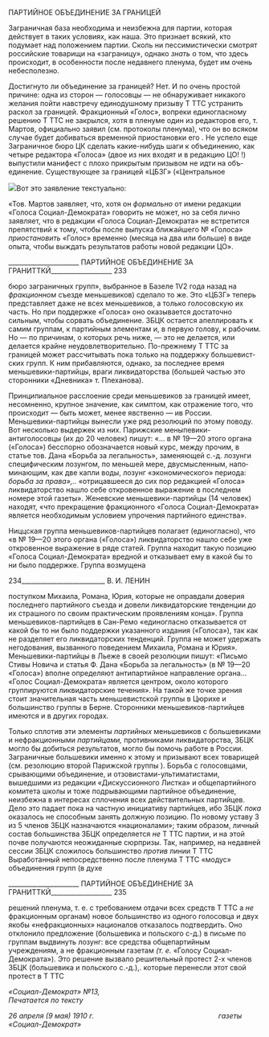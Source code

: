 ПАРТИЙНОЕ ОБЪЕДИНЕНИЕ ЗА ГРАНИЦЕЙ

Заграничная база необходима и неизбежна для партии, которая действует в таких ус­ловиях, как наша. Это признает всякий, кто подумает над положением партии. Сколь ни пессимистически смотрят российские товарищи на «заграницу», однако _знать_ о том, что здесь происходит, в особенности после недавнего пленума, будет им очень не­бесполезно.

Достигнуто ли объединение за границей? Нет. И по очень простой причине: одна из сторон — голосовцы — не обнаруживает никакого желания пойти навстречу едино­душному призыву Τ TTC устранить раскол за границей. Фракционный «Голос», вопреки единогласному решению Τ TTC не закрылся, хотя в пленуме один из редакторов его, т. Мартов, официально заявил (см. протоколы пленума), что он во всяком случае будет добиваться временной приостановки его . Не успело еще Заграничное бюро ЦК сделать какие-нибудь шаги к объединению, как четыре редактора «Голоса» (двое из них входят и в редакцию ЦО! !) выпустили манифест с плохо прикрытым призывом не идти на объ­единение. Существующее за границей «ЦБЗГ» («Центральное

![](file:///C:/Users/bot32/AppData/Local/Temp/msohtmlclip1/01/clip_image001.png)Вот это заявление текстуально:

«Тов. Мартов заявляет, что, хотя он _формально_ от имени редакции «Голоса Социал-Демократа» гово­рить не может, но за себя лично заявляет, что в редакции «Голоса Социал-Демократа» не встретится пре­пятствий к тому, чтобы после выпуска ближайшего № «Голоса» _приостановить_ «Голос» временно (ме­сяца на два или больше) в виде опыта, чтобы выждать результатов работы новой редакции ЦО».

  

______________________ ПАРТИЙНОЕ ОБЪЕДИНЕНИЕ ЗА ГРАНИТТКЙ___________________ 233

бюро заграничных групп», выбранное в Базеле 1V2 года назад на _фракционном_ съезде меньшевиков) сделало то же. Это «ЦБЗГ» теперь представляет даже не всех меньшеви­ков, а только голосовскую их часть. Но при поддержке «Голоса» оно оказывается дос­таточно сильным, чтобы сорвать объединение. ЗБЦК остается апеллировать к самим группам, к партийным элементам и, в первую голову, к рабочим. Но — по причинам, о которых речь ниже, — это не делается, или делается крайне неудовлетворительно. По-прежнему Τ TTC за границей может рассчитывать пока только на поддержку большевист­ских групп. К ним прибавляются, однако, за последнее время меньшевики-партийцы, враги ликвидаторства (большей частью это сторонники «Дневника» т. Плеханова).

Принципиальное расслоение среди меньшевиков за границей имеет, несомненно, крупное значение, как симптом, как отражение того, что происходит — быть может, менее явственно — ив России. Меньшевики-партийцы вынесли уже ряд резолюций по этому поводу. Вот несколько выдержек из них. Парижские меныпевики-антиголосовцы (их до 20 человек) пишут: «... в № 19—20 этого органа («Голоса») бесспорно обознача­ется новый курс, между прочим, в статье тов. Дана «Борьба за легальность», заменяю­щей с.-д. лозунги специфическим лозунгом, по меньшей мере, двусмысленным, напо­минающим, как две капли воды, лозунг «экономического» периода: _борьба за права»,.._ «отрицавшееся до сих пор редакцией «Голоса» ликвидаторство нашло себе откровен­ное выражение в последнем номере этой газеты». Женевские меньшевики-партийцы (14 человек) находят, «что прекращение фракционного «Голоса Социал-Демократа» является необходимым условием упрочения партийного единства».

Ниццская группа меньшевиков-партийцев полагает (единогласно), что «в № 19—20 этого органа («Голоса») ликвидаторство нашло себе уже откровенное выражение в ряде статей. Группа находит такую позицию «Голоса Социал-Демократа» вредной и отказы­вает ему в какой бы то ни было поддержке. Группа возмущена

  

234__________________________ В. И. ЛЕНИН

поступком Михаила, Романа, Юрия, которые не оправдали доверия последнего партий­ного съезда и довели ликвидаторские тенденции до их страшного по своим практиче­ским проявлениям конца». Группа меньшевиков-партийцев в Сан-Ремо «единогласно отказывается от какой бы то ни было поддержки указанного издания («Голоса»), так как не разделяет его ликвидаторских тенденций. Группа не может удержать негодова­ния, вызванного поведением Михаила, Романа и Юрия». Меньшевики-партийцы в Льеже в своей резолюции пишут: «Письмо Стивы Новича и статья Ф. Дана «Борьба за легальность» (в № 19—20 «Голоса») вполне определяют антипартийное направление органа... «Голос Социал-Демократа» является центром, около которого группируются ликвидаторские течения». На такой же точке зрения стоит значительная часть меньше­вистской группы в Цюрихе и большинство группы в Берне. Сторонники меньшевиков-партийцев имеются и в других городах.

Только сплотив эти элементы _партийных_ меньшевиков с большевиками и нефрак­ционными _партийцами,_ противниками ликвидаторства, ЗБЦК могло бы добиться ре­зультатов, могло бы помочь работе в России. Заграничные большевики именно к этому и призывают всех товарищей (см. резолюцию второй Парижской группы ). Борьба с голосовцами, срывающими объединение, и отзовистами-ультиматистами, вышедшими из редакции «Дискуссионного Листка» и общепартийного комитета школы и тоже под­рывающими партийное объединение, неизбежна в интересах сплочения всех действи­тельных партийцев. Дело это падает пока на частную инициативу партийцев, ибо ЗБЦК _пока_ оказалось не способным занять должную позицию. По новому уставу 3 из 5 чле­нов ЗБЦК назначаются «националами»; таким образом, личный состав большинства ЗБЦК определяется _не_ Τ TTC партии, и на этой почве получаются неожиданные сюрпри­зы. Так, например, на недавней сессии ЗБЦК сложилось большинство _против_ линии Τ TTC Выработанный непосредственно после пленума Τ TTC «модус» объединения групп (в духе

  

______________________ ПАРТИЙНОЕ ОБЪЕДИНЕНИЕ ЗА ГРАНИТТКЙ___________________ 235

решений пленума, т. е. с требованием отдачи всех средств Τ TTC a _не_ фракционным орга­нам) новое большинство из одного голосовца и двух якобы «нефракционных» национа­лов отказалось подтвердить. Оно отклонило предложение (большевика и польского с-д.) в письме по группам выдвинуть лозунг: все средства общепартийным учреждениям, а не фракционным газетам _(т. е._ «Голосу Социал-Демократа»). Это решение вызвало решительный протест 2-х членов ЗБЦК (большевика и польского с.-д.),. которые пере­несли этот свой протест в Τ TTC

_«Социал-Демократ» №13,                                                                  Печатается по тексту_

_26 апреля (9 мая) 1910 г.                                                               газеты «Социал-Демократ»_